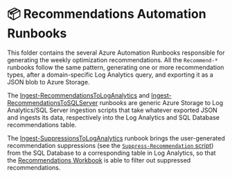 # 📦 Recommendations Automation Runbooks

This folder contains the several Azure Automation Runbooks responsible for generating the weekly optimization recommendations. All the `Recommend-*` runbooks follow the same pattern, generating one or more recommendation types, after a domain-specific Log Analytics query, and exporting it as a JSON blob to Azure Storage. 

The [Ingest-RecommendationsToLogAnalytics](./Ingest-RecommendationsToLogAnalytics.ps1) and [Ingest-RecommendationsToSQLServer](./Ingest-RecommendationsToSQLServer.ps1) runbooks are generic Azure Storage to Log Analytics/SQL Server ingestion scripts that take whatever exported JSON and ingests its data, respectively into the Log Analytics and SQL Database recommendations table.

The [Ingest-SuppressionsToLogAnalytics](./Ingest-SuppressionsToLogAnalytics.ps1) runbook brings the user-generated recommendation suppressions (see the [`Suppress-Recommendation` script](../Suppress-Recommendation.ps1)) from the SQL Database to a corresponding table in Log Analytics, so that the [Recommendations Workbook](../../views/workbooks/recommendations.json) is able to filter out suppressed recommendations.